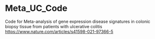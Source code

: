 # Meta_UC_Code
Code for 
Meta-analysis of gene expression disease signatures in colonic biopsy tissue from patients with ulcerative colitis
https://www.nature.com/articles/s41598-021-97366-5
